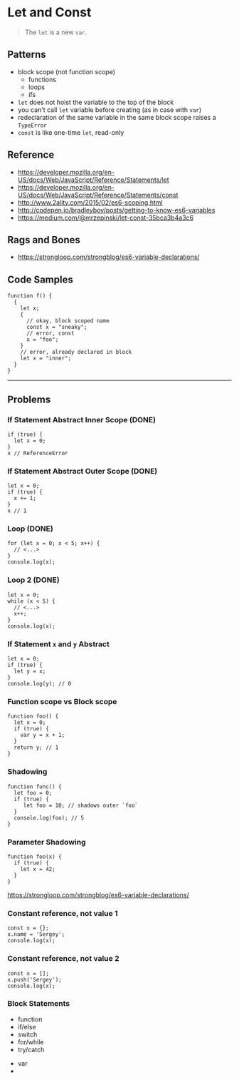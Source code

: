 Let and Const
===============

> The `let` is a new `var`.


## Patterns
- block scope (not function scope)
    + functions
    + loops
    + ifs
- `let` does not hoist the variable to the top of the block
- you can't call `let` variable before creating (as in case with `var`)
- redeclaration of the same variable in the same block scope raises a `TypeError`
- `const` is like one-time `let`, read-only

## Reference
- https://developer.mozilla.org/en-US/docs/Web/JavaScript/Reference/Statements/let
- https://developer.mozilla.org/en-US/docs/Web/JavaScript/Reference/Statements/const
- http://www.2ality.com/2015/02/es6-scoping.html
- http://codepen.io/bradleyboy/posts/getting-to-know-es6-variables
- https://medium.com/@mrzepinski/let-const-35bca3b4a3c6

## Rags and Bones
- https://strongloop.com/strongblog/es6-variable-declarations/

## Code Samples
    function f() {
      {
        let x;
        {
          // okay, block scoped name
          const x = "sneaky";
          // error, const
          x = "foo";
        }
        // error, already declared in block
        let x = "inner";
      }
    }

---

## Problems
### If Statement Abstract Inner Scope (DONE)
    if (true) {
      let x = 0;
    }
    x // ReferenceError

### If Statement Abstract Outer Scope (DONE)
    let x = 0;
    if (true) {
      x += 1;
    }
    x // 1

### Loop (DONE)
    for (let x = 0; x < 5; x++) {
      // <...>
    }
    console.log(x);

### Loop 2 (DONE)
    let x = 0;
    while (x < 5) {
      // <...>
      x++;
    }
    console.log(x);

### If Statement `x` and `y` Abstract
    let x = 0;
    if (true) {
      let y = x;
    }
    console.log(y); // 0

### Function scope vs Block scope
    function foo() {
      let x = 0;
      if (true) {
        var y = x + 1;
      }
      return y; // 1
    }

### Shadowing
    function func() {
      let foo = 0;
      if (true) {
         let foo = 10; // shadows outer `foo`
      }
      console.log(foo); // 5
    }

### Parameter Shadowing
    function foo(x) {
      if (true) {
        let x = 42;
      }
    }


https://strongloop.com/strongblog/es6-variable-declarations/
### Constant reference, not value 1
    const x = {};
    x.name = 'Sergey';
    console.log(x);

### Constant reference, not value 2
    const x = [];
    x.push('Sergey');
    console.log(x);


### Block Statements
- function
- if/else
- switch
- for/while
- try/catch
* var
* 